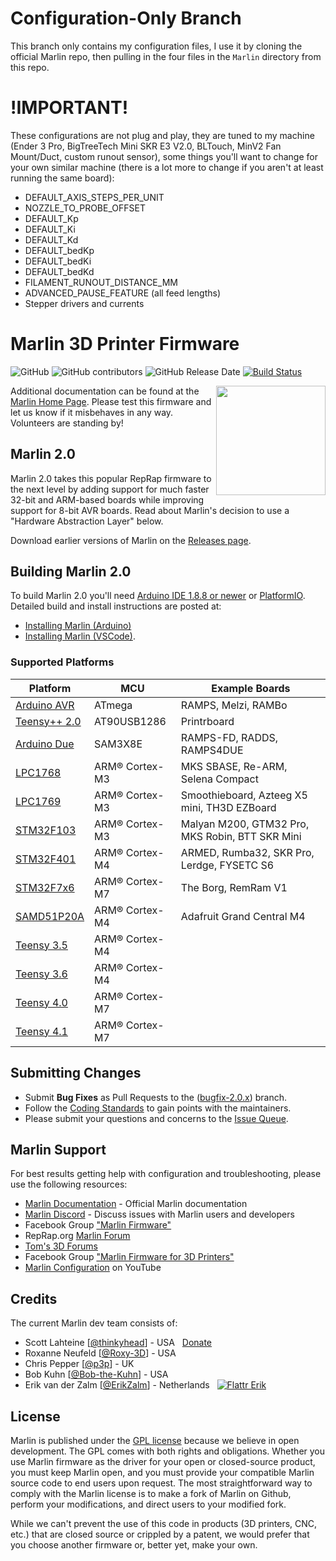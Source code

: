 # Configuration-Only Branch

This branch only contains my configuration files, I use it by cloning the official Marlin repo, then pulling in the four files in the `Marlin` directory from this repo.

# !IMPORTANT!

These configurations are not plug and play, they are tuned to my machine (Ender 3 Pro, BigTreeTech Mini SKR E3 V2.0, BLTouch, MinV2 Fan Mount/Duct, custom runout sensor), some things you'll want to change for your own similar machine (there is a lot more to change if you aren't at least running the same board):

- DEFAULT_AXIS_STEPS_PER_UNIT
- NOZZLE_TO_PROBE_OFFSET
- DEFAULT_Kp
- DEFAULT_Ki
- DEFAULT_Kd
- DEFAULT_bedKp
- DEFAULT_bedKi
- DEFAULT_bedKd
- FILAMENT_RUNOUT_DISTANCE_MM
- ADVANCED_PAUSE_FEATURE (all feed lengths)
- Stepper drivers and currents

# Marlin 3D Printer Firmware

![GitHub](https://img.shields.io/github/license/marlinfirmware/marlin.svg)
![GitHub contributors](https://img.shields.io/github/contributors/marlinfirmware/marlin.svg)
![GitHub Release Date](https://img.shields.io/github/release-date/marlinfirmware/marlin.svg)
[![Build Status](https://github.com/MarlinFirmware/Marlin/workflows/CI/badge.svg?branch=bugfix-2.0.x)](https://github.com/MarlinFirmware/Marlin/actions)

<img align="right" width=175 src="buildroot/share/pixmaps/logo/marlin-250.png" />

Additional documentation can be found at the [Marlin Home Page](https://marlinfw.org/).
Please test this firmware and let us know if it misbehaves in any way. Volunteers are standing by!

## Marlin 2.0

Marlin 2.0 takes this popular RepRap firmware to the next level by adding support for much faster 32-bit and ARM-based boards while improving support for 8-bit AVR boards. Read about Marlin's decision to use a "Hardware Abstraction Layer" below.

Download earlier versions of Marlin on the [Releases page](https://github.com/MarlinFirmware/Marlin/releases).

## Building Marlin 2.0

To build Marlin 2.0 you'll need [Arduino IDE 1.8.8 or newer](https://www.arduino.cc/en/main/software) or [PlatformIO](http://docs.platformio.org/en/latest/ide.html#platformio-ide). Detailed build and install instructions are posted at:

- [Installing Marlin (Arduino)](http://marlinfw.org/docs/basics/install_arduino.html)
- [Installing Marlin (VSCode)](http://marlinfw.org/docs/basics/install_platformio_vscode.html).

### Supported Platforms

| Platform                                                                                                                                                                                                  | MCU            | Example Boards                                  |
| --------------------------------------------------------------------------------------------------------------------------------------------------------------------------------------------------------- | -------------- | ----------------------------------------------- |
| [Arduino AVR](https://www.arduino.cc/)                                                                                                                                                                    | ATmega         | RAMPS, Melzi, RAMBo                             |
| [Teensy++ 2.0](http://www.microchip.com/wwwproducts/en/AT90USB1286)                                                                                                                                       | AT90USB1286    | Printrboard                                     |
| [Arduino Due](https://www.arduino.cc/en/Guide/ArduinoDue)                                                                                                                                                 | SAM3X8E        | RAMPS-FD, RADDS, RAMPS4DUE                      |
| [LPC1768](http://www.nxp.com/products/microcontrollers-and-processors/arm-based-processors-and-mcus/lpc-cortex-m-mcus/lpc1700-cortex-m3/512kb-flash-64kb-sram-ethernet-usb-lqfp100-package:LPC1768FBD100) | ARM® Cortex-M3 | MKS SBASE, Re-ARM, Selena Compact               |
| [LPC1769](https://www.nxp.com/products/processors-and-microcontrollers/arm-microcontrollers/general-purpose-mcus/lpc1700-cortex-m3/512kb-flash-64kb-sram-ethernet-usb-lqfp100-package:LPC1769FBD100)      | ARM® Cortex-M3 | Smoothieboard, Azteeg X5 mini, TH3D EZBoard     |
| [STM32F103](https://www.st.com/en/microcontrollers-microprocessors/stm32f103.html)                                                                                                                        | ARM® Cortex-M3 | Malyan M200, GTM32 Pro, MKS Robin, BTT SKR Mini |
| [STM32F401](https://www.st.com/en/microcontrollers-microprocessors/stm32f401.html)                                                                                                                        | ARM® Cortex-M4 | ARMED, Rumba32, SKR Pro, Lerdge, FYSETC S6      |
| [STM32F7x6](https://www.st.com/en/microcontrollers-microprocessors/stm32f7x6.html)                                                                                                                        | ARM® Cortex-M7 | The Borg, RemRam V1                             |
| [SAMD51P20A](https://www.adafruit.com/product/4064)                                                                                                                                                       | ARM® Cortex-M4 | Adafruit Grand Central M4                       |
| [Teensy 3.5](https://www.pjrc.com/store/teensy35.html)                                                                                                                                                    | ARM® Cortex-M4 |
| [Teensy 3.6](https://www.pjrc.com/store/teensy36.html)                                                                                                                                                    | ARM® Cortex-M4 |
| [Teensy 4.0](https://www.pjrc.com/store/teensy40.html)                                                                                                                                                    | ARM® Cortex-M7 |
| [Teensy 4.1](https://www.pjrc.com/store/teensy41.html)                                                                                                                                                    | ARM® Cortex-M7 |

## Submitting Changes

- Submit **Bug Fixes** as Pull Requests to the ([bugfix-2.0.x](https://github.com/MarlinFirmware/Marlin/tree/bugfix-2.0.x)) branch.
- Follow the [Coding Standards](http://marlinfw.org/docs/development/coding_standards.html) to gain points with the maintainers.
- Please submit your questions and concerns to the [Issue Queue](https://github.com/MarlinFirmware/Marlin/issues).

## Marlin Support

For best results getting help with configuration and troubleshooting, please use the following resources:

- [Marlin Documentation](http://marlinfw.org) - Official Marlin documentation
- [Marlin Discord](https://discord.gg/n5NJ59y) - Discuss issues with Marlin users and developers
- Facebook Group ["Marlin Firmware"](https://www.facebook.com/groups/1049718498464482/)
- RepRap.org [Marlin Forum](http://forums.reprap.org/list.php?415)
- [Tom's 3D Forums](https://forum.toms3d.org/)
- Facebook Group ["Marlin Firmware for 3D Printers"](https://www.facebook.com/groups/3Dtechtalk/)
- [Marlin Configuration](https://www.youtube.com/results?search_query=marlin+configuration) on YouTube

## Credits

The current Marlin dev team consists of:

- Scott Lahteine [[@thinkyhead](https://github.com/thinkyhead)] - USA &nbsp; [Donate](http://www.thinkyhead.com/donate-to-marlin)
- Roxanne Neufeld [[@Roxy-3D](https://github.com/Roxy-3D)] - USA
- Chris Pepper [[@p3p](https://github.com/p3p)] - UK
- Bob Kuhn [[@Bob-the-Kuhn](https://github.com/Bob-the-Kuhn)] - USA
- Erik van der Zalm [[@ErikZalm](https://github.com/ErikZalm)] - Netherlands &nbsp; [![Flattr Erik](https://api.flattr.com/button/flattr-badge-large.png)](https://flattr.com/submit/auto?user_id=ErikZalm&url=https://github.com/MarlinFirmware/Marlin&title=Marlin&language=&tags=github&category=software)

## License

Marlin is published under the [GPL license](/LICENSE) because we believe in open development. The GPL comes with both rights and obligations. Whether you use Marlin firmware as the driver for your open or closed-source product, you must keep Marlin open, and you must provide your compatible Marlin source code to end users upon request. The most straightforward way to comply with the Marlin license is to make a fork of Marlin on Github, perform your modifications, and direct users to your modified fork.

While we can't prevent the use of this code in products (3D printers, CNC, etc.) that are closed source or crippled by a patent, we would prefer that you choose another firmware or, better yet, make your own.
